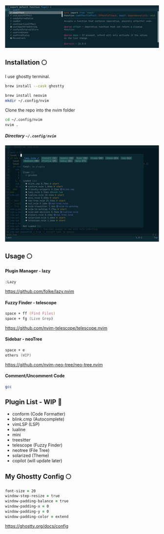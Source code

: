 ![alt text](https://github.com/heinzzimmer/my-nvim/blob/main/thumbnail-2.png)
## Installation 🌕
I use ghostty terminal.

```zsh
brew install --cask ghostty
```

```zsh
brew install neovim
mkdir ~/.config/nvim
```
Clone the repo into the nvim folder
```zsh
cd ~/.config/nvim
nvim .
```
##### Directory ```~/.config/nvim```

![alt text](https://github.com/heinzzimmer/my-nvim/blob/main/thumbnail.png)
## Usage 🌕
#### Plugin Manager - lazy
```zsh
:Lazy
```
https://github.com/folke/lazy.nvim

#### Fuzzy Finder - telescope
```zsh
space + ff (Find Files)
space + fg (Live Grep)
```
https://github.com/nvim-telescope/telescope.nvim
#### Sidebar - neoTree
```zsh
space + e 
others (WIP)
```
https://github.com/nvim-neo-tree/neo-tree.nvim

#### Comment/Uncomment Code
```zsh
gcc
```

## Plugin List - WIP 🌙
- conform (Code Formatter)
- blink.cmp (Autocomplete)
- vimLSP (LSP)
- lualine
- mini
- treesitter
- telescope (Fuzzy Finder)
- neotree (File Tree)
- solarized (Theme)
- copilot (will update later)

## My Ghostty Config 🌕
```zsh
font-size = 20
window-step-resize = true
window-padding-balance = true
window-padding-x = 0
window-padding-y = 0
window-padding-color = extend
```
https://ghostty.org/docs/config


